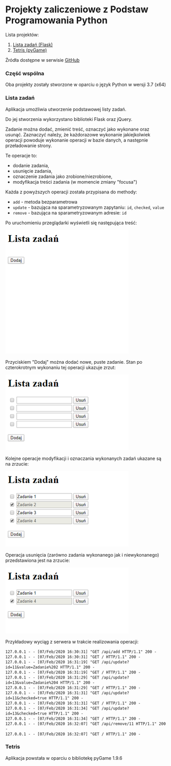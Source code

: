 # Projekty zaliczeniowe z Podstaw Programowania Python

Lista projektów:
1. [Lista zadań (Flask)](#lista-zadań)
2. [Tetris (pyGame)](#tetris)

Źródła dostępne w serwisie [GitHub](https://github.com/Trishun/ppp-19-20)

### Część wspólna

Oba projekty zostały stworzone w oparciu o język Python w wersji 3.7 (x64)

### Lista zadań

Aplikacja umożliwia utworzenie podstawowej listy zadań.

Do jej stworzenia wykorzystano biblioteki Flask oraz jQuery.

Zadanie można dodać, zmienić treść, oznaczyć jako wykonane oraz usunąć.
Zaznaczyć należy, że każdorazowe wykonanie jakiejkolwiek operacji powoduje wykonanie operacji
w bazie danych, a następnie przeładowanie strony.

Te operacje to:
- dodanie zadania,
- usunięcie zadania,
- oznaczenie zadania jako zrobione/niezrobione,
- modyfikacja treści zadania (w momencie zmiany "focusa")

Każda z powyższych operacji została przypisana do methody:

- `add` - metoda bezparametrowa
- `update` - bazująca na sparametryzowanym zapytaniu: `id`, `checked`, `value`
- `remove` - bazująca na sparametryzowanym adresie: `id`

Po uruchomieniu przeglądarki wyświetli się następująca treść:

![task1](img/task1.png)

Przyciskiem "Dodaj" można dodać nowe, puste zadanie.
Stan po czterokrotnym wykonaniu tej operacji ukazuje zrzut:

![task2](img/task2.png)

Kolejne operacje modyfikacji i oznaczania wykonanych zadań ukazane są na zrzucie:

![task3](img/task3.png)

Operacja usunięcia (zarówno zadania wykonanego jak i niewykonanego) przedstawiona jest na zrzucie:

![task4](img/task4.png)

Przykładowy wyciąg z serwera w trakcie realizowania operacji:

```
127.0.0.1 - - [07/Feb/2020 16:30:31] "GET /api/add HTTP/1.1" 200 -
127.0.0.1 - - [07/Feb/2020 16:30:31] "GET / HTTP/1.1" 200 -
127.0.0.1 - - [07/Feb/2020 16:31:19] "GET /api/update?id=11&value=Zadanie%202 HTTP/1.1" 200 -
127.0.0.1 - - [07/Feb/2020 16:31:19] "GET / HTTP/1.1" 200 -
127.0.0.1 - - [07/Feb/2020 16:31:29] "GET /api/update?id=13&value=Zadanie%204 HTTP/1.1" 200 -
127.0.0.1 - - [07/Feb/2020 16:31:29] "GET / HTTP/1.1" 200 -
127.0.0.1 - - [07/Feb/2020 16:31:31] "GET /api/update?id=11&checked=true HTTP/1.1" 200 -
127.0.0.1 - - [07/Feb/2020 16:31:31] "GET / HTTP/1.1" 200 -
127.0.0.1 - - [07/Feb/2020 16:31:34] "GET /api/update?id=13&checked=true HTTP/1.1" 200 -
127.0.0.1 - - [07/Feb/2020 16:31:34] "GET / HTTP/1.1" 200 -
127.0.0.1 - - [07/Feb/2020 16:32:07] "GET /api/remove/11 HTTP/1.1" 200 -
127.0.0.1 - - [07/Feb/2020 16:32:07] "GET / HTTP/1.1" 200 -
```



### Tetris

Aplikacja powstała w oparciu o bibliotekę pyGame 1.9.6
